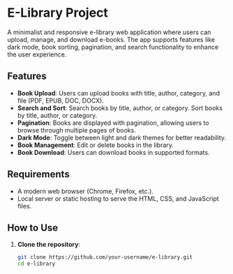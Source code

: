 # E-Library Project

A minimalist and responsive e-library web application where users can upload, manage, and download e-books. The app supports features like dark mode, book sorting, pagination, and search functionality to enhance the user experience.

## Features

- **Book Upload**: Users can upload books with title, author, category, and file (PDF, EPUB, DOC, DOCX).
- **Search and Sort**: Search books by title, author, or category. Sort books by title, author, or category.
- **Pagination**: Books are displayed with pagination, allowing users to browse through multiple pages of books.
- **Dark Mode**: Toggle between light and dark themes for better readability.
- **Book Management**: Edit or delete books in the library.
- **Book Download**: Users can download books in supported formats.

## Requirements

- A modern web browser (Chrome, Firefox, etc.).
- Local server or static hosting to serve the HTML, CSS, and JavaScript files.

## How to Use

1. **Clone the repository**:
   ```bash
   git clone https://github.com/your-username/e-library.git
   cd e-library
